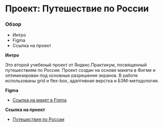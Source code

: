 # Проект: Путешествие по России

### Обзор
* Интро
* Figma
* Ссылка на проект

**Интро**

Это второй учебеный проект от Яндекс.Практикум, посвященный путешествиям по России.
Проект создан на основе макета в Фигме и оптимизирован под основные разрешения экранов. В работе использованы grid и flex-box, адаптивная верстка и БЭМ-методология.

**Figma**

* [Ссылка на макет в Figma](https://www.figma.com/file/5S2WSbEFL6awjVWJ0NWL8Q/Sprint-3_-Russia-_-desktop-mobile?node-id=28503%3A0)

**Ссылка на проект**
* [Путешествия по России](https://darleneit.github.io/russian-travel/)